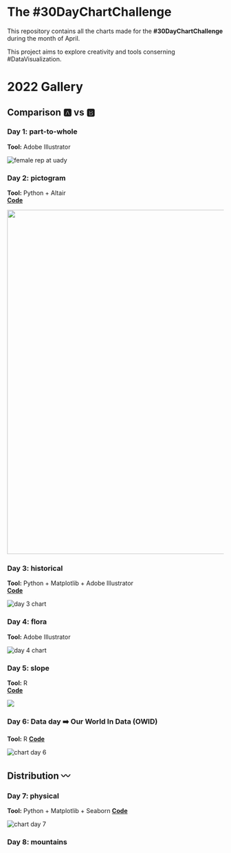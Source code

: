 # The #30DayChartChallenge
This repository contains all the charts made for the **#30DayChartChallenge** during the month of April.

This project aims to explore creativity and tools conserning #DataVisualization.

# 2022 Gallery
## Comparison :a: vs :b:
### Day 1: part-to-whole
**Tool:** Adobe Illustrator

![female rep at uady](./2022/day_01/Day_1_part-to-whole_es.png)

### Day 2: pictogram
**Tool:** Python + Altair  
[**Code**](https://github.com/isaacarroyov/30DayChartChallenge/blob/main/2022/day_02/30daychartchallenge_day2_pictogram.ipynb)

<img src="./2022/day_02/30daychartchallenge_day2_pictogram.png" width=800px>

### Day 3: historical
**Tool:** Python + Matplotlib + Adobe Illustrator  
[**Code**](https://github.com/isaacarroyov/30DayChartChallenge/blob/main/2022/day_03/30daychartchallenge_day_02_historical.ipynb)

![day 3 chart](./2022/day_03/30daychartchallenge_day_02_historical.png)

### Day 4: flora
**Tool:** Adobe Illustrator

![day 4 chart](./2022/day_04/30daychartchallenge_day_04_flora.png)

### Day 5: slope
**Tool:** R  
[**Code**](https://github.com/isaacarroyov/30DayChartChallenge/blob/main/2022/day_05/30daychartchallenge_day_05_slope.R)

![](./2022/day_05/30daychartchallenge_day_05_slope.png)

### Day 6: Data day :arrow_right: Our World In Data (OWID)
**Tool:** R
[**Code**](https://github.com/isaacarroyov/30DayChartChallenge/blob/main/2022/day_06/30daychartchallenge_day_06_owid.R)

![chart day 6](./2022/day_06/30daychartchallenge_day_06_owid.png)

## Distribution :wavy_dash:

### Day 7: physical
**Tool:** Python + Matplotlib + Seaborn
[**Code**](https://github.com/isaacarroyov/30DayChartChallenge/blob/main/2022/day_07/30daychartchallenge_day_07_physical.png)

![chart day 7](./2022/day_07/30daychartchallenge_day_07_physical.png)

### Day 8: mountains

